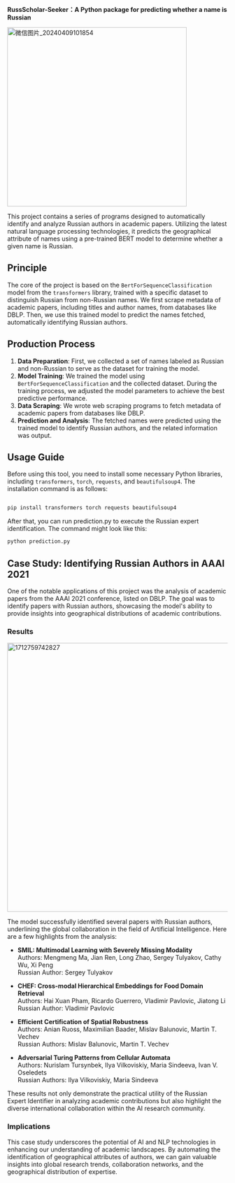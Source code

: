 **RussScholar-Seeker：A Python package for predicting whether a name is Russian**

<img width="410" alt="微信图片_20240409101854" src="https://github.com/TianciGao/RussScholar-Seeker/assets/153629778/ba73d175-091d-4439-925c-82cd9a97f7b9">

This project contains a series of programs designed to automatically identify and analyze Russian authors in academic papers. Utilizing the latest natural language processing technologies, it predicts the geographical attribute of names using a pre-trained BERT model to determine whether a given name is Russian.

## Principle

The core of the project is based on the `BertForSequenceClassification` model from the `transformers` library, trained with a specific dataset to distinguish Russian from non-Russian names. We first scrape metadata of academic papers, including titles and author names, from databases like DBLP. Then, we use this trained model to predict the names fetched, automatically identifying Russian authors.

## Production Process

1. **Data Preparation**: First, we collected a set of names labeled as Russian and non-Russian to serve as the dataset for training the model.
2. **Model Training**: We trained the model using `BertForSequenceClassification` and the collected dataset. During the training process, we adjusted the model parameters to achieve the best predictive performance.
3. **Data Scraping**: We wrote web scraping programs to fetch metadata of academic papers from databases like DBLP.
4. **Prediction and Analysis**: The fetched names were predicted using the trained model to identify Russian authors, and the related information was output.

## Usage Guide

Before using this tool, you need to install some necessary Python libraries, including `transformers`, `torch`, `requests`, and `beautifulsoup4`. The installation command is as follows:

```bash

pip install transformers torch requests beautifulsoup4
```
After that, you can run prediction.py to execute the Russian expert identification. The command might look like this:

```bash
python prediction.py
```
## Case Study: Identifying Russian Authors in AAAI 2021

One of the notable applications of this project was the analysis of academic papers from the AAAI 2021 conference, listed on DBLP. The goal was to identify papers with Russian authors, showcasing the model's ability to provide insights into geographical distributions of academic contributions.

### Results
<img width="615" alt="1712759742827" src="https://github.com/TianciGao/RussScholar-Seeker/assets/153629778/2cd01309-38cc-4fab-a9bc-8316c023e69f">

The model successfully identified several papers with Russian authors, underlining the global collaboration in the field of Artificial Intelligence. Here are a few highlights from the analysis:

- **SMIL: Multimodal Learning with Severely Missing Modality**  
  Authors: Mengmeng Ma, Jian Ren, Long Zhao, Sergey Tulyakov, Cathy Wu, Xi Peng  
  Russian Author: Sergey Tulyakov

- **CHEF: Cross-modal Hierarchical Embeddings for Food Domain Retrieval**  
  Authors: Hai Xuan Pham, Ricardo Guerrero, Vladimir Pavlovic, Jiatong Li  
  Russian Author: Vladimir Pavlovic

- **Efficient Certification of Spatial Robustness**  
  Authors: Anian Ruoss, Maximilian Baader, Mislav Balunovic, Martin T. Vechev  
  Russian Authors: Mislav Balunovic, Martin T. Vechev

- **Adversarial Turing Patterns from Cellular Automata**  
  Authors: Nurislam Tursynbek, Ilya Vilkoviskiy, Maria Sindeeva, Ivan V. Oseledets  
  Russian Authors: Ilya Vilkoviskiy, Maria Sindeeva

These results not only demonstrate the practical utility of the Russian Expert Identifier in analyzing academic contributions but also highlight the diverse international collaboration within the AI research community.

### Implications

This case study underscores the potential of AI and NLP technologies in enhancing our understanding of academic landscapes. By automating the identification of geographical attributes of authors, we can gain valuable insights into global research trends, collaboration networks, and the geographical distribution of expertise.


